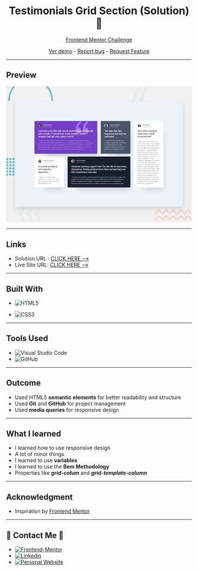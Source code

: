 # <h1 align="center">Testimonials Grid Section (Solution)🤟</h1>

<p align="center">
  <a href=https://www.frontendmentor.io/challenges/testimonials-grid-section-Nnw6J7Un7>Frontend Mentor Challenge
</a>
</p>

<p align="center">
  <a href="https://johanxxz.github.io/FrontendMentor/testimonials-grid-section-main/">Ver demo</a> -
  <a href="https://github.com/JohanXxz/JohanXxz.github.io/issues">Report bug</a> -
  <a href="https://github.com/JohanXxz/JohanXxz.github.io/issues">Request Feature</a>
</p>

---

## Preview

![IMAGEN](design/desktop-preview.jpg)

---
## Links
* Solution URL : [CLICK HERE -->](https://www.frontendmentor.io/solutions/testimonials-grid-section-solution-with-gridflex-La6TcvPJHE)
* Live Site URL: [CLICK HERE -->](https://johanxxz.github.io/FrontendMentor/testimonials-grid-section-main/)

---

## Built With 

* ![HTML5](https://img.shields.io/badge/html5-%23E34F26.svg?style=for-the-badge&logo=html5&logoColor=white) 

* ![CSS3](https://img.shields.io/badge/css3-%231572B6.svg?style=for-the-badge&logo=css3&logoColor=white)

---
## Tools Used

* ![Visual Studio Code](https://img.shields.io/badge/Visual%20Studio%20Code-0078d7.svg?style=for-the-badge&logo=visual-studio-code&logoColor=white)  
* ![GitHub](https://img.shields.io/badge/github-%23121011.svg?style=for-the-badge&logo=github&logoColor=white)  

---

## Outcome

* Used HTML5 **semantic elements** for better readability and structure
* Used **Git** and **GitHub** for project management
* Used **media queries** for responsive design
---

## What I learned

* I learned how to use responsive design
* A lot of minor things
* I learned to use **variables**
* I learned to use the **Bem Methodology**
* Properties like **_grid-colum_** and **_grid-template-column_**

---

## Acknowledgment

* Inspiration by [Frontend Mentor](https://www.frontendmentor.io/challenges)

---

## 🤟 Contact Me 🤟

* <a href="https://www.frontendmentor.io/profile/JohanXxz" target="_blank">
	<img src="https://img.shields.io/badge/Frontend Mentor-fbfcf8?style=for-the-badge&logo=Frontend-Mentor&logoColor=black" alt="Frontend-Mentor">
  </a>

* <a href="https://www.linkedin.com/in/ariizz-loopnuds-0336ba257/" target="_blank">
	<img src="https://img.shields.io/badge/linkedin-%2300acee.svg?color=405DE6&style=for-the-badge&logo=linkedin&logoColor=white" alt=Linkedin>
  </a>

* <a href="https://github.com/JohanXxz" target="_blank">
    <img src="https://img.shields.io/badge/Github%20Profile-131313?style=for-the-badge&logo=github&logoColor=white" alt="Personal Website">
  </a>


